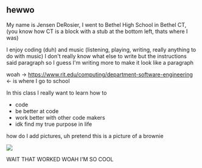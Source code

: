 ## hewwo

My name is Jensen DeRosier, I went to Bethel High School in Bethel CT, (you know how CT is a block with a stub at the bottom left, thats where I was)

I enjoy coding (duh) and music (listening, playing, writing, really anything to do with music)
I don't really know what else to write but the instructions said paragraph so I guess I'm writing more to make it look like a paragraph


woah -> https://www.rit.edu/computing/department-software-engineering <- is where I go to school

In this class I really want to learn how to
- code
- be better at code
- work better with other code makers
- idk find my true purpose in life


how do I add pictures, uh pretend this is a picture of a brownie

<image src = "https://www.inspiredtaste.net/wp-content/uploads/2016/06/Brownies-Recipe-2-1200.jpg">

  
WAIT THAT WORKED WOAH I'M SO COOL

